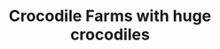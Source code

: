 ---
title: Crocodile Farms with huge crocodiles 
category: blog
lat: 13.34724
lng: 103.85428
image: https://s3-us-west-2.amazonaws.com/travels2013/2014-01-17 00:35:05 PST.jpg
observation: 20140117003505PST
---